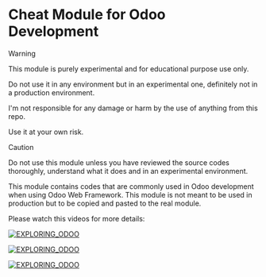 # Cheat Module for Odoo Development
> [!WARNING]
> This module is purely experimental and for educational purpose use only.
>
> Do not use it in any environment but in an experimental one, definitely not in a production environment.
>
> I'm not responsible for any damage or harm by the use of anything from this repo.
>
> Use it at your own risk.

> [!CAUTION]
> Do not use this module unless you have reviewed the source codes thoroughly, understand what it does and in an experimental environment.

This module contains codes that are commonly used in Odoo development when using Odoo Web Framework.
This module is not meant to be used in production but to be copied and pasted to the real module.

Please watch this videos for more details:

[![EXPLORING_ODOO](https://img.youtube.com/vi/l4zH2c7b34g/0.jpg)](https://youtu.be/l4zH2c7b34g)

[![EXPLORING_ODOO](https://img.youtube.com/vi/3veS34mM70c/0.jpg)](https://youtu.be/3veS34mM70c)

[![EXPLORING_ODOO](https://img.youtube.com/vi/mM04bjAImOU/0.jpg)](https://youtu.be/mM04bjAImOU)